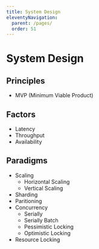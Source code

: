 ```yaml
---
title: System Design
eleventyNavigation:
  parent: /pages/
  order: 51
---
```


# System Design

## Principles

- MVP (Minimum Viable Product)

## Factors

- Latency
- Throughput
- Availability

## Paradigms

- Scaling
  - Horizontal Scaling
  - Vertical Scaling
- Sharding
- Paritioning
- Concurrency
  - Serially
  - Serially Batch
  - Pessimistic Locking
  - Optimistic Locking
- Resource Locking
